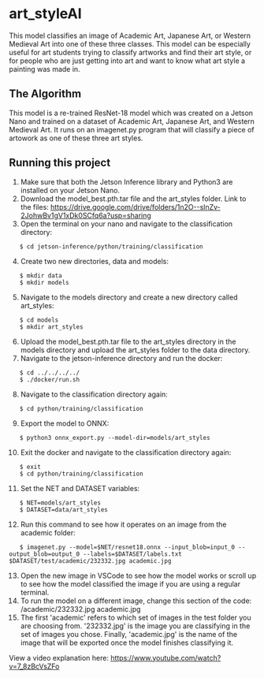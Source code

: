 # art_styleAI

This model classifies an image of Academic Art, Japanese Art, or Western Medieval Art into one of these three classes. This model can be especially useful for art students trying to classify artworks and find their art style, or for people who are just getting into art and want to know what art style a painting was made in.

## The Algorithm

This model is a re-trained ResNet-18 model which was created on a Jetson Nano and trained on a dataset of Academic Art, Japanese Art, and Western Medieval Art. It runs on an imagenet.py program that will classify a piece of artowork as one of these three art styles.

## Running this project

1. Make sure that both the Jetson Inference library and Python3 are installed on your Jetson Nano.
2. Download the model_best.pth.tar file and the art_styles folder. Link to the files: https://drive.google.com/drive/folders/1n2O--slnZv-2JohwBv1gV1xDk0SCfq6a?usp=sharing
3. Open the terminal on your nano and navigate to the classification directory:
```
   $ cd jetson-inference/python/training/classification
```
4. Create two new directories, data and models:
```
   $ mkdir data
   $ mkdir models
```
5. Navigate to the models directory and create a new directory called art_styles:
```
   $ cd models
   $ mkdir art_styles
```
6. Upload the model_best.pth.tar file to the art_styles directory in the models directory and upload the art_styles folder to the data directory.
7. Navigate to the jetson-inference directory and run the docker:
```
   $ cd ../../../../
   $ ./docker/run.sh
```
8. Navigate to the classification directory again:
```
   $ cd python/training/classification
```
9. Export the model to ONNX:
```
   $ python3 onnx_export.py --model-dir=models/art_styles
```
10. Exit the docker and navigate to the classification directory again:
```
   $ exit
   $ cd python/training/classification
```
11. Set the NET and DATASET variables:
```
   $ NET=models/art_styles
   $ DATASET=data/art_styles
```
12. Run this command to see how it operates on an image from the academic folder:
```
   $ imagenet.py --model=$NET/resnet18.onnx --input_blob=input_0 --output_blob=output_0 --labels=$DATASET/labels.txt $DATASET/test/academic/232332.jpg academic.jpg
```
13. Open the new image in VSCode to see how the model works or scroll up to see how the model classified the image if you are using a regular terminal.
14. To run the model on a different image, change this section of the code: /academic/232332.jpg academic.jpg
15. The first 'academic' refers to which set of images in the test folder you are choosing from. '232332.jpg' is the image you are classifying in the set of images you chose. Finally, 'academic.jpg' is the name of the image that will be exported once the model finishes classifying it.



View a video explanation here: https://www.youtube.com/watch?v=7_8zBcVsZFo
